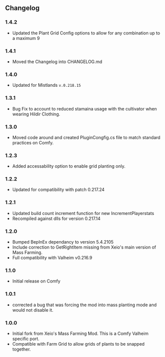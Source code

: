 ## Changelog

### 1.4.2

* Updated the Plant Grid Config options to allow for any combination up to a maximum 9

### 1.4.1

* Moved the Changelog into CHANGELOG.md

### 1.4.0

* Updated for Mistlands `v.0.218.15`

### 1.3.1

* Bug Fix to account to reduced stamaina usage with the cultivator when wearing Hildir Clothing.

### 1.3.0

* Moved code around and created PluginCongfig.cs file to match standard practices on Comfy.

### 1.2.3

* Added accessability option to enable grid planting only.

### 1.2.2

* Updated for compatibility with patch 0.217.24

### 1.2.1

* Updated build count increment function for new IncrementPlayerstats
* Recompiled against dlls for version 0.217.14

### 1.2.0

* Bumped BepInEx dependancy to version 5.4.2105
* Include correction to GetRightItem missing from Xeio's main version of Mass Farming.
* Full compatibility with Valheim v0.216.9

### 1.1.0

* Initial release on Comfy

### 1.0.1

* corrected a bug that was forcing the mod into mass planting mode and would not disable it.

### 1.0.0

  * Initial fork from Xeio's Mass Farming Mod.  This is a Comfy Valheim specific port.
  * Compatible with Farm Grid to allow grids of plants to be snapped together. 